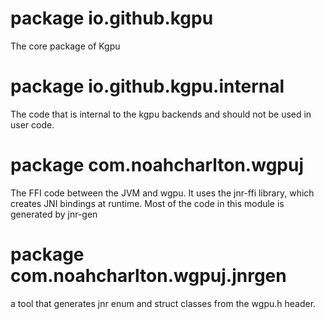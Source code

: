 # package io.github.kgpu
The core package of Kgpu

# package io.github.kgpu.internal
The code that is internal to the kgpu backends
and should not be used in user code. 

# package com.noahcharlton.wgpuj
The FFI code between the JVM and wgpu. It uses the jnr-ffi library,
which creates JNI bindings at runtime. Most of the code in this module is generated by jnr-gen 

# package com.noahcharlton.wgpuj.jnrgen
a tool that generates jnr enum and struct classes from the wgpu.h header.
